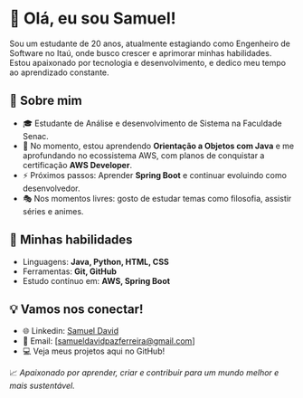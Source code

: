 # 👋 Olá, eu sou Samuel!

Sou um estudante de 20 anos, atualmente estagiando como Engenheiro de Software no Itaú, onde busco crescer e aprimorar minhas habilidades. Estou apaixonado por tecnologia e desenvolvimento, e dedico meu tempo ao aprendizado constante.

## 🚀 Sobre mim
- 🎓 Estudante de Análise e desenvolvimento de Sistema na Faculdade Senac.
- 🌱 No momento, estou aprendendo **Orientação a Objetos com Java** e me aprofundando no ecossistema AWS, com planos de conquistar a certificação **AWS Developer**.
- ⚡ Próximos passos: Aprender **Spring Boot** e continuar evoluindo como desenvolvedor.
- 🎭 Nos momentos livres: gosto de estudar temas como filosofia, assistir séries e animes.

## 💼 Minhas habilidades
- Linguagens: **Java, Python, HTML, CSS**
- Ferramentas: **Git, GitHub**
- Estudo contínuo em: **AWS, Spring Boot**

## 💡 Vamos nos conectar!
- 🌐 Linkedin: [Samuel David](www.linkedin.com/in/samuel-david-paz)
- 📧 Email: [samueldavidpazferreira@gmail.com]
- 💻 Veja meus projetos aqui no GitHub!

📈 *Apaixonado por aprender, criar e contribuir para um mundo melhor e mais sustentável.*
